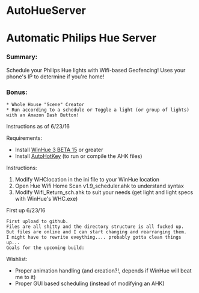 AutoHueServer
=============
# Automatic Philips Hue Server


### Summary: 
Schedule your Philips Hue lights with Wifi-based Geofencing! Uses your phone's IP to determine if you're home! 

### Bonus:

	* Whole House "Scene" Creator  
	* Run according to a schedule or Toggle a light (or group of lights) with an Amazon Dash Button!  


Instructions as of 6/23/16

Requirements:

  * Install [WinHue 3 BETA 15](https://github.com/Hyrules/WinHue3) or greater
  * Install [AutoHotKey](https://autohotkey.com/download/) (to run or compile the AHK files)
	
Instructions:

  1. Modify WHClocation in the ini file to your WinHue location 
  2. Open Hue Wifi Home Scan v1.9_scheduler.ahk to understand syntax
  3. Modify Wifi_Return_sch.ahk to suit your needs (get light and light specs with WinHue's WHC.exe) 
		

First up
6/23/16

	First upload to github. 
	Files are all shitty and the directory structure is all fucked up. 
	But files are online and I can start changing and rearranging them. 
	I might have to rewrite eveything.... probably gotta clean things up...
	Goals for the upcoming build:
		 
		 
		 
Wishlist:

  * Proper animation handling (and creation?!, depends if WinHue will beat me to it) 
  * Proper GUI based scheduling (instead of modifying an AHK)
	